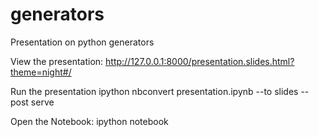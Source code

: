 # generators
Presentation on python generators

View the presentation:
http://127.0.0.1:8000/presentation.slides.html?theme=night#/

Run the presentation
ipython nbconvert presentation.ipynb --to slides --post serve

Open the Notebook:
ipython notebook

